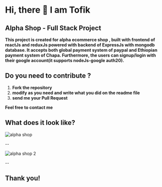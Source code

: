 
# Hi, there 🙌 I am Tofik 

## Alpha Shop - Full Stack Project
 **This project is created for alpha ecommerce shop , built with frontend of reactJs and reduxJs powered with backend of ExpressJs with mongodb database. It accepts both global payment system of paypal and Ethiopian payment system of Chapa. Furthermore, the users can signup/login with their google account(it supports nodeJs-google auth20).**

## Do you need to contribute ?
1. **Fork the repository**
2. **modify as you need and write what you did on the readme file**
3. **send me your Pull Request**

**Feel free to contact me**

## What does it look like?
![alpha shop](https://github.com/tans1/alpha-Shop/assets/104857366/b09e7ee7-548d-4bfd-a9fb-14d2e002719e)

-- 

![alpha shop 2](https://github.com/tans1/alpha-Shop/assets/104857366/2dd39df1-f927-4a18-9856-59073d370fa7)

--
## Thank you!
